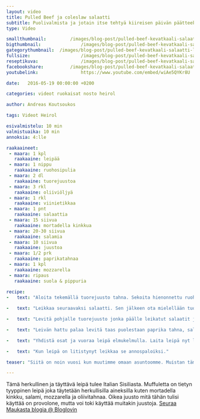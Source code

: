 ```yaml
---
layout: video
title: Pulled Beef ja coleslaw salaatti
subtitle: Puolivalmista ja jotain itse tehtyä kiireisen päivän päätteeksi
type: Video

smallthumbnail: 		/images/blog-post/pulled-beef-kevatkaali-salaatti-lidl-puolivalmista/pulled-beef-kevatkaali-salaatti-lidl-puolivalmista-150.jpg
bigthumbnail:				/images/blog-post/pulled-beef-kevatkaali-salaatti-lidl-puolivalmista/pulled-beef-kevatkaali-salaatti-lidl-puolivalmista-1200.jpg
gategorythumbnail: 	/images/blog-post/pulled-beef-kevatkaali-salaatti-lidl-puolivalmista/pulled-beef-kevatkaali-salaatti-lidl-puolivalmista-450.jpg
fullsize: 					/images/blog-post/pulled-beef-kevatkaali-salaatti-lidl-puolivalmista/pulled-beef-kevatkaali-salaatti-lidl-puolivalmista-1200.jpg
reseptikuva:				/images/blog-post/pulled-beef-kevatkaali-salaatti-lidl-puolivalmista/pulled-beef-kevatkaali-salaatti-lidl-puolivalmista-1000.jpg
facebookshare:			/images/blog-post/pulled-beef-kevatkaali-salaatti-lidl-puolivalmista/pulled-beef-kevatkaali-salaatti-lidl-puolivalmista-1200.jpg
youtubelink: 				https://www.youtube.com/embed/wiAe5QYKr8U

date:	2016-05-19 00:00:00 +0200

categories: videot ruokaisat nosto heirol

author: Andreas Koutsoukos

tags: Videot Heirol

esivalmistelu: 10 min
valmistuaika: 10 min
annoksia: 4:lle

raakaaineet:
 - maara: 1 kpl
   raakaaine: leipää
 - maara: 1 nippu
   raakaaine: ruohosipulia   
 - maara: 2 dl
   raakaaine: tuorejuustoa
 - maara: 3 rkl
   raakaaine: oliiviöljyä
 - maara: 1 rkl
   raakaaine: viinietikkaa
 - maara: 1 pnt
   raakaaine: salaattia   
 - maara: 15 siivua
   raakaaine: mortadella kinkkua 
 - maara: 20-30 siivua
   raakaaine: salamia  
 - maara: 10 siivua
   raakaaine: juustoa  
 - maara: 1/2 prk
   raakaaine: paprikatahnaa     
 - maara: 1 kpl
   raakaaine: mozzarella     
 - maara: ripaus
   raakaaine: suola & pippuria    
            
recipe:
-   text: "Aloita tekemällä tuorejuusto tahna. Sekoita hienonnettu ruohosipuli ja juusto sekaisin. Lisää joukkoon oliiviöljyä ja viinietikkaa. Mausta suolalla ja pippurilla."

-   text: "Leikkaa seuraavaksi salaatti. Sen jälkeen ota mielellään tuore leipä ja leikkaa se kahtia pitkittäin."

-   text: "Levitä pohjalle tuorejuusto jonka päälle leikatut salaatit ja lopuksi peitä salaatit kinkuilla."

-   text: "Leivän hattu palaa levitä taas puolestaan paprika tahna, salaatit sekä mozzarella juusto."

-   text: "Yhdistä osat ja vuoraa leipä elmukelmulla. Laita leipä nyt lepäämään painon alle 1-2 tunniksi."

-   text: "Kun leipä on litistynyt leikkaa se annospaloiksi."

teaser: "Siitä on noin vuosi kun muutimme omaan asuntoomme. Muistan tämän siitä kun valmistin Muffuletta leivän viimeksi silloin. Se oli ensimmäisiä ruokia joita kokkasin uudessa keittiössä joka on menossa remonttiin tämän vuoden puolella. Muffuletta on helppo ja maukas leipä joka vaatii hieman vain viitseliäisyyttä millä sen täyttää. Ainoa raaka-aine mitä pidän tärkeänä on <a href='https://fi.wikipedia.org/wiki/Mortadella' targer='black'>Mortadella</a> kinkku jota muuten saa hyvin kaupoista. Rohkeasti kokeilemaan ja täyttämään omilla mieli täytteillä."

---
```


<section>
<p>
Tämä herkullinen ja täyttävä leipä tulee Italian Sisiliasta. Muffuletta on tietyn tyyppinen leipä joka täytetään herkullisilla aineksilla kuten mortadella kinkku, salami, mozzarella ja oliivitahnaa. Oikea juusto mitä tähän tulisi käyttää on provolone, mutta voi toki käyttää muitakin juustoja.
<a href="http://www.bloglovin.com/blog/14900811/?claim=abgb2b8cw9s">Seuraa Maukasta blogia @ Bloglovin</a>
</p>
</section>

